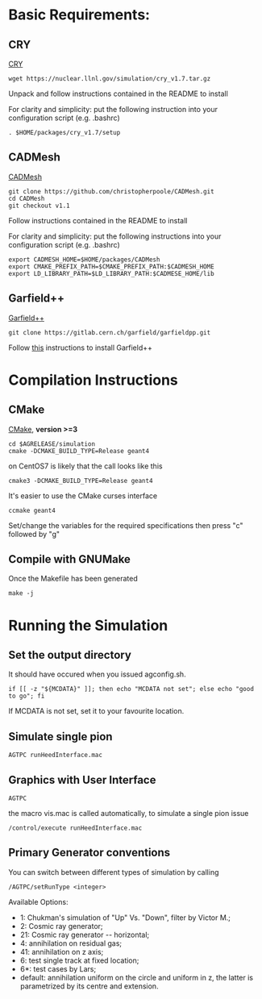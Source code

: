 
# Basic Requirements:

## CRY

[CRY][crylink]

[crylink]: https://nuclear.llnl.gov/simulation/main.html

```
wget https://nuclear.llnl.gov/simulation/cry_v1.7.tar.gz
```

Unpack and follow instructions contained in the README to install

For clarity and simplicity: put the following instruction into your configuration script (e.g. .bashrc)

```
. $HOME/packages/cry_v1.7/setup
```

## CADMesh

[CADMesh][cadmeshlink]

[cadmeshlink]: https://github.com/christopherpoole/CADMesh

```
git clone https://github.com/christopherpoole/CADMesh.git
cd CADMesh
git checkout v1.1
```
Follow instructions contained in the README to install

For clarity and simplicity: put the following instructions into your configuration script (e.g. .bashrc)

```
export CADMESH_HOME=$HOME/packages/CADMesh
export CMAKE_PREFIX_PATH=$CMAKE_PREFIX_PATH:$CADMESH_HOME
export LD_LIBRARY_PATH=$LD_LIBRARY_PATH:$CADMESE_HOME/lib
```

## Garfield++

[Garfield++][gpphome]

[gpphome]: http://garfieldpp.web.cern.ch/garfieldpp/

```
git clone https://gitlab.cern.ch/garfield/garfieldpp.git
```

Follow [this][gppinstall] instructions to install Garfield++

[gppinstall]: http://garfieldpp.web.cern.ch/garfieldpp/getting-started/




# Compilation Instructions

## CMake

[CMake][cmakeweb], **version >=3**

```
cd $AGRELEASE/simulation
cmake -DCMAKE_BUILD_TYPE=Release geant4
```


on CentOS7 is likely that the call looks like this

```
cmake3 -DCMAKE_BUILD_TYPE=Release geant4
```


It's easier to use the CMake curses interface

```
ccmake geant4
```

Set/change the variables for the required specifications then press "c" followed by "g"

[cmakeweb]:https://cmake.org/




## Compile with GNUMake

Once the Makefile has been generated

```
make -j
```



# Running the Simulation

## Set the output directory

It should have occured when you issued agconfig.sh.

```
if [[ -z "${MCDATA}" ]]; then echo "MCDATA not set"; else echo "good to go"; fi
```

If MCDATA is not set, set it to your favourite location.


## Simulate single pion

```
AGTPC runHeedInterface.mac
```

## Graphics with User Interface

```
AGTPC
```

the macro vis.mac is called automatically, to simulate a single pion issue

```
/control/execute runHeedInterface.mac
```


## Primary Generator conventions

You can switch between different types of simulation by calling

```
/AGTPC/setRunType <integer>
```

Available Options:

* 1: Chukman's simulation of "Up" Vs. "Down", filter by Victor M.;
* 2: Cosmic ray generator;
* 21: Cosmic ray generator -- horizontal;
* 4: annihilation on residual gas;
* 41: annihilation on z axis;
* 6: test single track at fixed location;
* 6*: test cases by Lars;
* default: annihilation uniform on the circle and uniform in z, the latter is parametrized by its centre and extension.
